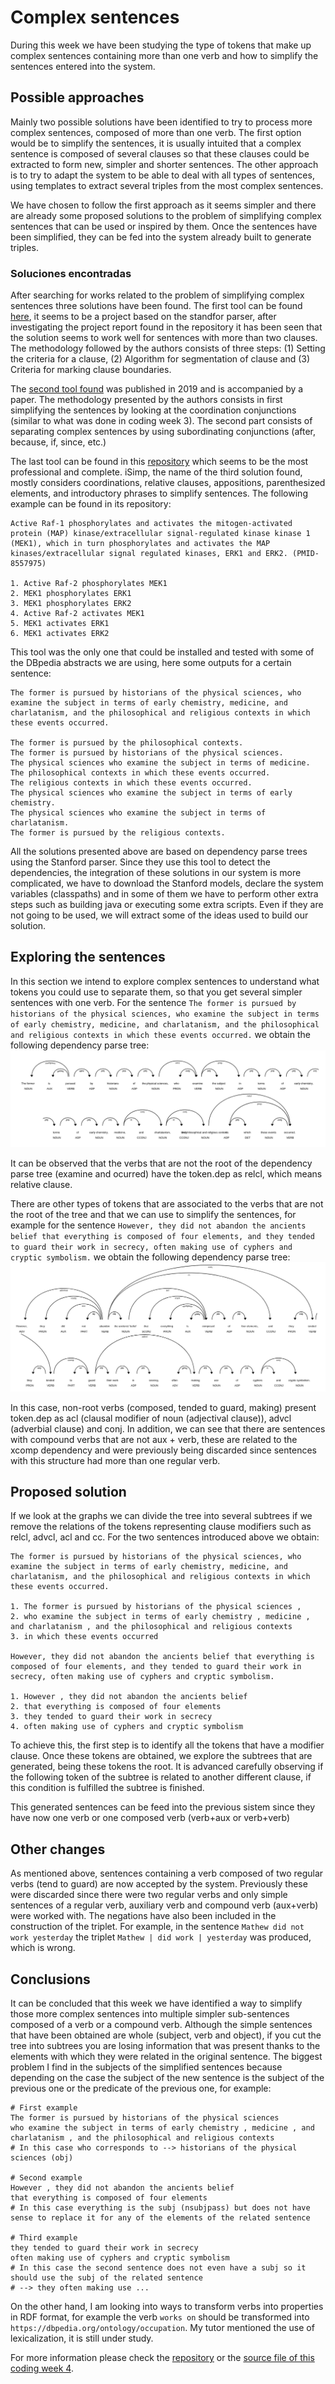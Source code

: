 # Complex sentences
During this week we have been studying the type of tokens that make up complex sentences containing more than one verb and how to simplify the sentences entered into the system.


## Possible approaches
Mainly two possible solutions have been identified to try to process more complex sentences, composed of more than one verb. The first option would be to simplify the sentences, it is usually intuited that a complex sentence is composed of several clauses so that these clauses could be extracted to form new, simpler and shorter sentences.
The other approach is to try to adapt the system to be able to deal with all types of sentences, using templates to extract several triples from the most complex sentences. 

We have chosen to follow the first approach as it seems simpler and there are already some proposed solutions to the problem of simplifying complex sentences that can be used or inspired by them. Once the sentences have been simplified, they can be fed into the system already built to generate triples.


### Soluciones encontradas
After searching for works related to the problem of simplifying complex sentences three solutions have been found. 
The first tool can be found [here][3], it seems to be a project based on the standfor parser, after investigating the project report found in the repository it has been seen that the solution seems to work well for sentences with more than two clauses. The methodology followed by the authors consists of three steps: (1) Setting the criteria for a clause, (2) Algorithm for segmentation of clause and (3) Criteria for marking clause boundaries.

The [second tool found][4] was published in 2019 and is accompanied by a paper. The methodology presented by the authors consists in first simplifying the sentences by looking at the coordination conjunctions (similar to what was done in coding week 3). The second part consists of separating complex sentences by using subordinating conjunctions (after, because, if, since, etc.)

The last tool can be found in this [repository][5] which seems to be the most professional and complete. iSimp, the name of the third solution found, mostly considers coordinations, relative clauses, appositions, parenthesized elements, and introductory phrases to simplify sentences. The following example can be found in its repository:
```
Active Raf-1 phosphorylates and activates the mitogen-activated protein (MAP) kinase/extracellular signal-regulated kinase kinase 1 (MEK1), which in turn phosphorylates and activates the MAP kinases/extracellular signal regulated kinases, ERK1 and ERK2. (PMID-8557975)

1. Active Raf-2 phosphorylates MEK1
2. MEK1 phosphorylates ERK1
3. MEK1 phosphorylates ERK2
4. Active Raf-2 activates MEK1
5. MEK1 activates ERK1
6. MEK1 activates ERK2
```

This tool was the only one that could be installed and tested with some of the DBpedia abstracts we are using, here some outputs for a certain sentence:

```
The former is pursued by historians of the physical sciences, who examine the subject in terms of early chemistry, medicine, and charlatanism, and the philosophical and religious contexts in which these events occurred.

The former is pursued by the philosophical contexts.
The former is pursued by historians of the physical sciences.
The physical sciences who examine the subject in terms of medicine.
The philosophical contexts in which these events occurred.
The religious contexts in which these events occurred.
The physical sciences who examine the subject in terms of early chemistry.
The physical sciences who examine the subject in terms of charlatanism.
The former is pursued by the religious contexts.
```
All the solutions presented above are based on dependency parse trees using the Stanford parser. Since they use this tool to detect the dependencies, the integration of these solutions in our system is more complicated, we have to download the Stanford models, declare the system variables (classpaths) and in some of them we have to perform other extra steps such as building java or executing some extra scripts.
Even if they are not going to be used, we will extract some of the ideas used to build our solution.


## Exploring the sentences
In this section we intend to explore complex sentences to understand what tokens you could use to separate them, so that you get several simpler sentences with one verb.
For the sentence `The former is pursued by historians of the physical sciences, who examine the subject in terms of early chemistry, medicine, and charlatanism, and the philosophical and religious contexts in which these events occurred.` we obtain the following dependency parse tree:
![example_relcl_cw4](https://raw.githubusercontent.com/Fcabla/DBpedia-abstracts-to-RDF/main/docs/example_relcl_cw4.png)

It can be observed that the verbs that are not the root of the dependency parse tree (examine and ocurred) have the token.dep as relcl, which means relative clause. 

There are other types of tokens that are associated to the verbs that are not the root of the tree and that we can use to simplify the sentences, for example for the sentence `However, they did not abandon the ancients belief that everything is composed of four elements, and they tended to guard their work in secrecy, often making use of cyphers and cryptic symbolism.` we obtain the following dependency parse tree:
![example_clausules_cw4](https://raw.githubusercontent.com/Fcabla/DBpedia-abstracts-to-RDF/main/docs/example_clausules_cw4.png)

In this case, non-root verbs (composed, tended to guard, making) present token.dep as acl (clausal modifier of noun (adjectival clause)), advcl (adverbial clause) and conj. In addition, we can see that there are sentences with compound verbs that are not aux + verb, these are related to the xcomp dependency and were previously being discarded since sentences with this structure had more than one regular verb.

## Proposed solution
If we look at the graphs we can divide the tree into several subtrees if we remove the relations of the tokens representing clause modifiers such as relcl, advcl, acl and cc. For the two sentences introduced above we obtain:

```
The former is pursued by historians of the physical sciences, who examine the subject in terms of early chemistry, medicine, and charlatanism, and the philosophical and religious contexts in which these events occurred.

1. The former is pursued by historians of the physical sciences ,
2. who examine the subject in terms of early chemistry , medicine , and charlatanism , and the philosophical and religious contexts
3. in which these events occurred

However, they did not abandon the ancients belief that everything is composed of four elements, and they tended to guard their work in secrecy, often making use of cyphers and cryptic symbolism.

1. However , they did not abandon the ancients belief
2. that everything is composed of four elements
3. they tended to guard their work in secrecy
4. often making use of cyphers and cryptic symbolism
```
To achieve this, the first step is to identify all the tokens that have a modifier clause. Once these tokens are obtained, we explore the subtrees that are generated, being these tokens the root. It is advanced carefully observing if the following token of the subtree is related to another different clause, if this condition is fulfilled the subtree is finished.

This generated sentences can be feed into the previous sistem since they have now one verb or one composed verb (verb+aux or verb+verb)

## Other changes
As mentioned above, sentences containing a verb composed of two regular verbs (tend to guard) are now accepted by the system. Previously these were discarded since there were two regular verbs and only simple sentences of a regular verb, auxiliary verb and compound verb (aux+verb) were worked with.
The negations have also been included in the construction of the triplet. For example, in the sentence `Mathew did not work yesterday` the triplet `Mathew | did work | yesterday` was produced, which is wrong.

## Conclusions
It can be concluded that this week we have identified a way to simplify those more complex sentences into multiple simpler sub-sentences composed of a verb or a compound verb. 
Although the simple sentences that have been obtained are whole (subject, verb and object), if you cut the tree into subtrees you are losing information that was present thanks to the elements with which they were related in the original sentence. 
The biggest problem I find in the subjects of the simplified sentences because depending on the case the subject of the new sentence is the subject of the previous one or the predicate of the previous one, for example:

```
# First example
The former is pursued by historians of the physical sciences
who examine the subject in terms of early chemistry , medicine , and charlatanism , and the philosophical and religious contexts
# In this case who corresponds to --> historians of the physical sciences (obj)

# Second example
However , they did not abandon the ancients belief
that everything is composed of four elements
# In this case everything is the subj (nsubjpass) but does not have sense to replace it for any of the elements of the related sentence

# Third example
they tended to guard their work in secrecy
often making use of cyphers and cryptic symbolism
# In this case the second sentence does not even have a subj so it should use the subj of the related sentence
# --> they often making use ...
```

On the other hand, I am looking into ways to transform verbs into properties in RDF format, for example the verb `works on` should be transformed into `https://dbpedia.org/ontology/occupation`. My tutor mentioned the use of lexicalization, it is still under study.

For more information please check the [repository][1] or the [source file of this coding week 4][2].

[1]: https://github.com/Fcabla/DBpedia-abstracts-to-RDF
[2]: https://github.com/Fcabla/DBpedia-abstracts-to-RDF/blob/main/code/cw4.py
[3]: https://github.com/shreyaUp/Sentence-Simplification
[4]: https://github.com/garain/Sentence-Simplification
[5]: https://github.com/bionlplab/isimp